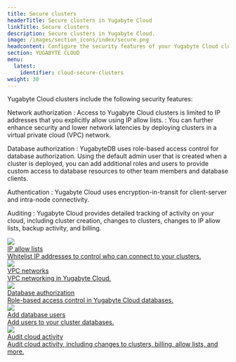 ```yaml
---
title: Secure clusters
headerTitle: Secure clusters in Yugabyte Cloud
linkTitle: Secure clusters
description: Secure clusters in Yugabyte Cloud.
image: /images/section_icons/index/secure.png
headcontent: Configure the security features of your Yugabyte Cloud clusters.
section: YUGABYTE CLOUD
menu:
  latest:
    identifier: cloud-secure-clusters
weight: 30
---
```


Yugabyte Cloud clusters include the following security features:

Network authorization
: Access to Yugabyte Cloud clusters is limited to IP addresses that you explicitly allow using IP allow lists.
: You can further enhance security and lower network latencies by deploying clusters in a virtual private cloud (VPC) network.

Database authorization
: YugabyteDB uses role-based access control for database authorization. Using the default admin user that is created when a cluster is deployed, you can add additional roles and users to provide custom access to database resources to other team members and database clients.

Authentication
: Yugabyte Cloud uses encryption-in-transit for client-server and intra-node connectivity.

Auditing
: Yugabyte Cloud provides detailed tracking of activity on your cloud, including cluster creation, changes to clusters, changes to IP allow lists, backup activity, and billing.

<div class="row">

  <div class="col-12 col-md-6 col-lg-12 col-xl-6">
    <a class="section-link icon-offset" href="add-connections/">
      <div class="head">
        <img class="icon" src="/images/section_icons/secure/tls-encryption/connect-to-cluster.png" aria-hidden="true" />
        <div class="title">IP allow lists</div>
      </div>
      <div class="body">
        Whitelist IP addresses to control who can connect to your clusters.
      </div>
    </a>
  </div>

  <div class="col-12 col-md-6 col-lg-12 col-xl-6">
    <a class="section-link icon-offset" href="cloud-vpcs/">
      <div class="head">
        <img class="icon" src="/images/section_icons/manage/backup.png" aria-hidden="true" />
        <div class="title">VPC networks</div>
      </div>
      <div class="body">
        VPC networking in Yugabyte Cloud.
      </div>
    </a>
  </div>

  <div class="col-12 col-md-6 col-lg-12 col-xl-6">
    <a class="section-link icon-offset" href="cloud-users/">
      <div class="head">
        <img class="icon" src="/images/section_icons/secure/authorization.png" aria-hidden="true" />
        <div class="title">Database authorization</div>
      </div>
      <div class="body">
        Role-based access control in Yugabyte Cloud databases.
      </div>
    </a>
  </div>

  <div class="col-12 col-md-6 col-lg-12 col-xl-6">
    <a class="section-link icon-offset" href="add-users/">
      <div class="head">
        <img class="icon" src="/images/section_icons/secure/create-roles.png" aria-hidden="true" />
        <div class="title">Add database users</div>
      </div>
      <div class="body">
        Add users to your cluster databases.
      </div>
    </a>
  </div>

  <div class="col-12 col-md-6 col-lg-12 col-xl-6">
    <a class="section-link icon-offset" href="cloud-activity/">
      <div class="head">
        <img class="icon" src="/images/section_icons/explore/monitoring.png" aria-hidden="true" />
        <div class="title">Audit cloud activity</div>
      </div>
      <div class="body">
        Audit cloud activity, including changes to clusters, billing, allow lists, and more.
      </div>
    </a>
  </div>
</div>
